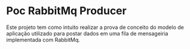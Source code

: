 Poc RabbitMq Producer
=====================
Este projeto tem como intuito realizar a prova de conceito do modelo de aplicação utilizado para postar dados em uma fila de mensageiria implementada com RabbitMq. 